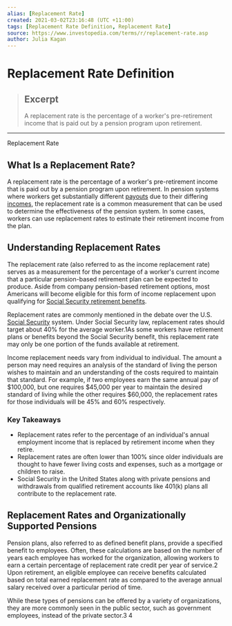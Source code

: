 ```yaml
---
alias: [Replacement Rate]
created: 2021-03-02T23:16:48 (UTC +11:00)
tags: [Replacement Rate Definition, Replacement Rate]
source: https://www.investopedia.com/terms/r/replacement-rate.asp
author: Julia Kagan
---
```


# Replacement Rate Definition

> ## Excerpt
> A replacement rate is the percentage of a worker's pre-retirement income that is paid out by a pension program upon retirement.

---

Replacement Rate
## What Is a Replacement Rate?

A replacement rate is the percentage of a worker's pre-retirement income that is paid out by a pension program upon retirement. In pension systems where workers get substantially different [payouts](https://www.investopedia.com/terms/p/payout.asp) due to their differing [incomes](https://www.investopedia.com/terms/i/income.asp), the replacement rate is a common measurement that can be used to determine the effectiveness of the pension system. In some cases, workers can use replacement rates to estimate their retirement income from the plan.

## Understanding Replacement Rates

The replacement rate (also referred to as the income replacement rate) serves as a measurement for the percentage of a worker's current income that a particular pension-based retirement plan can be expected to produce. Aside from company pension-based retirement options, most Americans will become eligible for this form of income replacement upon qualifying for [Social Security retirement benefits](https://www.investopedia.com/terms/s/social-security-benefits.asp).

Replacement rates are commonly mentioned in the debate over the U.S. [Social Security](https://www.investopedia.com/terms/s/socialsecurity.asp) system. Under Social Security law, replacement rates should target about 40% for the average worker.1As some workers have retirement plans or benefits beyond the Social Security benefit, this replacement rate may only be one portion of the funds available at retirement.

Income replacement needs vary from individual to individual. The amount a person may need requires an analysis of the standard of living the person wishes to maintain and an understanding of the costs required to maintain that standard. For example, if two employees earn the same annual pay of $100,000, but one requires $45,000 per year to maintain the desired standard of living while the other requires $60,000, the replacement rates for those individuals will be 45% and 60% respectively.

### Key Takeaways

-   Replacement rates refer to the percentage of an individual's annual employment income that is replaced by retirement income when they retire.
-   Replacement rates are often lower than 100% since older individuals are thought to have fewer living costs and expenses, such as a mortgage or children to raise.
-   Social Security in the United States along with private pensions and withdrawals from qualified retirement accounts like 401(k) plans all contribute to the replacement rate.

## Replacement Rates and Organizationally Supported Pensions

Pension plans, also referred to as defined benefit plans, provide a specified benefit to employees. Often, these calculations are based on the number of years each employee has worked for the organization, allowing workers to earn a certain percentage of replacement rate credit per year of service.2 Upon retirement, an eligible employee can receive benefits calculated based on total earned replacement rate as compared to the average annual salary received over a particular period of time.

While these types of pensions can be offered by a variety of organizations, they are more commonly seen in the public sector, such as government employees, instead of the private sector.3 4
